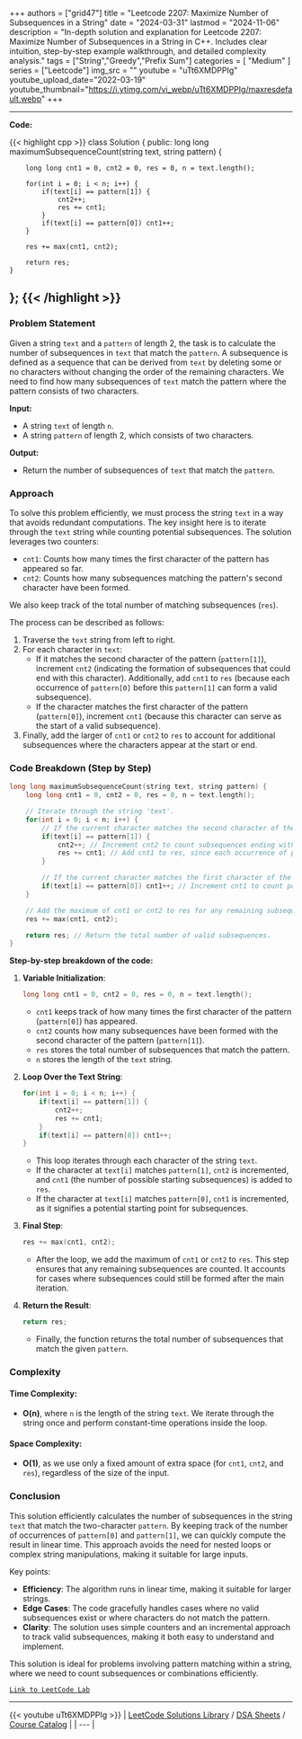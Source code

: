 
+++
authors = ["grid47"]
title = "Leetcode 2207: Maximize Number of Subsequences in a String"
date = "2024-03-31"
lastmod = "2024-11-06"
description = "In-depth solution and explanation for Leetcode 2207: Maximize Number of Subsequences in a String in C++. Includes clear intuition, step-by-step example walkthrough, and detailed complexity analysis."
tags = ["String","Greedy","Prefix Sum"]
categories = [
    "Medium"
]
series = ["Leetcode"]
img_src = ""
youtube = "uTt6XMDPPIg"
youtube_upload_date="2022-03-19"
youtube_thumbnail="https://i.ytimg.com/vi_webp/uTt6XMDPPIg/maxresdefault.webp"
+++



---
**Code:**

{{< highlight cpp >}}
class Solution {
public:
    long long maximumSubsequenceCount(string text, string pattern) {
        
        long long cnt1 = 0, cnt2 = 0, res = 0, n = text.length();
        
        for(int i = 0; i < n; i++) {
            if(text[i] == pattern[1]) {
                cnt2++;
                res += cnt1;
            }
            if(text[i] == pattern[0]) cnt1++;
        }

        res += max(cnt1, cnt2);
        
        return res;
    }
};
{{< /highlight >}}
---

### Problem Statement

Given a string `text` and a `pattern` of length 2, the task is to calculate the number of subsequences in `text` that match the `pattern`. A subsequence is defined as a sequence that can be derived from `text` by deleting some or no characters without changing the order of the remaining characters. We need to find how many subsequences of `text` match the pattern where the pattern consists of two characters.

**Input:**
- A string `text` of length `n`.
- A string `pattern` of length 2, which consists of two characters.

**Output:**
- Return the number of subsequences of `text` that match the `pattern`.

### Approach

To solve this problem efficiently, we must process the string `text` in a way that avoids redundant computations. The key insight here is to iterate through the `text` string while counting potential subsequences. The solution leverages two counters:

- `cnt1`: Counts how many times the first character of the pattern has appeared so far.
- `cnt2`: Counts how many subsequences matching the pattern's second character have been formed.

We also keep track of the total number of matching subsequences (`res`).

The process can be described as follows:
1. Traverse the `text` string from left to right.
2. For each character in `text`:
   - If it matches the second character of the pattern (`pattern[1]`), increment `cnt2` (indicating the formation of subsequences that could end with this character). Additionally, add `cnt1` to `res` (because each occurrence of `pattern[0]` before this `pattern[1]` can form a valid subsequence).
   - If the character matches the first character of the pattern (`pattern[0]`), increment `cnt1` (because this character can serve as the start of a valid subsequence).
3. Finally, add the larger of `cnt1` or `cnt2` to `res` to account for additional subsequences where the characters appear at the start or end.

### Code Breakdown (Step by Step)

```cpp
long long maximumSubsequenceCount(string text, string pattern) {
    long long cnt1 = 0, cnt2 = 0, res = 0, n = text.length();

    // Iterate through the string 'text'.
    for(int i = 0; i < n; i++) {
        // If the current character matches the second character of the pattern.
        if(text[i] == pattern[1]) {
            cnt2++; // Increment cnt2 to count subsequences ending with pattern[1].
            res += cnt1; // Add cnt1 to res, since each occurrence of pattern[0] before can form a valid subsequence.
        }

        // If the current character matches the first character of the pattern.
        if(text[i] == pattern[0]) cnt1++; // Increment cnt1 to count potential subsequences starting with pattern[0].
    }

    // Add the maximum of cnt1 or cnt2 to res for any remaining subsequences that are yet to be counted.
    res += max(cnt1, cnt2);

    return res; // Return the total number of valid subsequences.
}
```

**Step-by-step breakdown of the code:**

1. **Variable Initialization**:
   ```cpp
   long long cnt1 = 0, cnt2 = 0, res = 0, n = text.length();
   ```
   - `cnt1` keeps track of how many times the first character of the pattern (`pattern[0]`) has appeared.
   - `cnt2` counts how many subsequences have been formed with the second character of the pattern (`pattern[1]`).
   - `res` stores the total number of subsequences that match the pattern.
   - `n` stores the length of the `text` string.

2. **Loop Over the Text String**:
   ```cpp
   for(int i = 0; i < n; i++) {
       if(text[i] == pattern[1]) {
           cnt2++; 
           res += cnt1;
       }
       if(text[i] == pattern[0]) cnt1++;
   }
   ```
   - This loop iterates through each character of the string `text`.
   - If the character at `text[i]` matches `pattern[1]`, `cnt2` is incremented, and `cnt1` (the number of possible starting subsequences) is added to `res`.
   - If the character at `text[i]` matches `pattern[0]`, `cnt1` is incremented, as it signifies a potential starting point for subsequences.

3. **Final Step**:
   ```cpp
   res += max(cnt1, cnt2);
   ```
   - After the loop, we add the maximum of `cnt1` or `cnt2` to `res`. This step ensures that any remaining subsequences are counted. It accounts for cases where subsequences could still be formed after the main iteration.

4. **Return the Result**:
   ```cpp
   return res;
   ```
   - Finally, the function returns the total number of subsequences that match the given `pattern`.

### Complexity

#### Time Complexity:
- **O(n)**, where `n` is the length of the string `text`. We iterate through the string once and perform constant-time operations inside the loop.

#### Space Complexity:
- **O(1)**, as we use only a fixed amount of extra space (for `cnt1`, `cnt2`, and `res`), regardless of the size of the input.

### Conclusion

This solution efficiently calculates the number of subsequences in the string `text` that match the two-character `pattern`. By keeping track of the number of occurrences of `pattern[0]` and `pattern[1]`, we can quickly compute the result in linear time. This approach avoids the need for nested loops or complex string manipulations, making it suitable for large inputs.

Key points:
- **Efficiency**: The algorithm runs in linear time, making it suitable for larger strings.
- **Edge Cases**: The code gracefully handles cases where no valid subsequences exist or where characters do not match the pattern.
- **Clarity**: The solution uses simple counters and an incremental approach to track valid subsequences, making it both easy to understand and implement.

This solution is ideal for problems involving pattern matching within a string, where we need to count subsequences or combinations efficiently.

[`Link to LeetCode Lab`](https://leetcode.com/problems/maximize-number-of-subsequences-in-a-string/description/)

---
{{< youtube uTt6XMDPPIg >}}
| [LeetCode Solutions Library](https://grid47.xyz/leetcode/) / [DSA Sheets](https://grid47.xyz/sheets/) / [Course Catalog](https://grid47.xyz/courses/) |
| --- |
